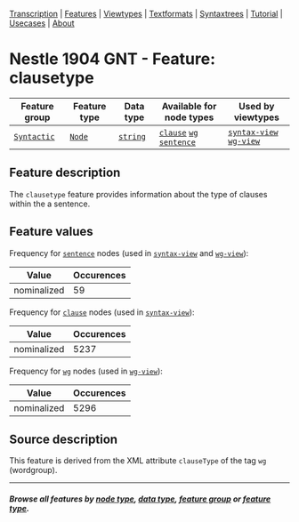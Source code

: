 <a name="start"></a>
<div class="hidden-content">
<a href="../transcription.md">Transcription</a> | <a href="README.md#start">Features</a> | <a href="../viewtypes.md#start">Viewtypes</a> | <a href="../textformats.md#start">Textformats</a> |  <a href="../syntaxtrees.md#start">Syntaxtrees</a> | <a href="../../tutorial/README.md#start">Tutorial</a> | <a href="../usecases/README.md#start">Usecases</a> | <a href="../about.md#start">About</a>
</div>

# Nestle 1904 GNT - Feature: clausetype

Feature group | Feature type | Data type | Available for node types | Used by viewtypes
---  | --- | --- | --- | ---
[`Syntactic`](featuresbygroup.md#syntactic-features) | [`Node`](featuresbyfeaturetype.md#node-features)  | [`string`](featuresbydatatype.md#string-datatype) | [`clause`](featuresbynodetype.md#clause-nodes) [`wg`](featuresbynodetype.md#wordgroup-nodes) [`sentence`](featuresbynodetype.md#sentence-nodes) | [`syntax-view`](../syntax-view.md#start) [`wg-view`](../wg-view.md#start)

## Feature description

The `clausetype` feature provides information about the type of clauses within the a sentence.

## Feature values

Frequency for [`sentence`](featuresbynodetype.md#sentence-nodes) nodes (used in [`syntax-view`](../syntax-view.md#start) and [`wg-view`](../wg-view.md#start)): 

Value|Occurences
---|---
nominalized|59

Frequency for  [`clause`](featuresbynodetype.md#clause-nodes) nodes (used in [`syntax-view`](../syntax-view.md#start)):

Value|Occurences
---|---
nominalized|5237

Frequency for [`wg`](featurebynodetype.md#wordgroup-nodes) nodes (used in [`wg-view`](../wg-view.md#start)):

Value|Occurences
---|---
nominalized|5296

## Source description

This feature is derived from the XML attribute `clauseType` of the tag `wg` (wordgroup).

---
#### *Browse all features by [node type](featuresbynodetype.md#start), [data type](featuresbydatatype.md#start), [feature group](featuresbygroup.md#start) or [feature type](featuresbyfeaturetype.md#start).*
